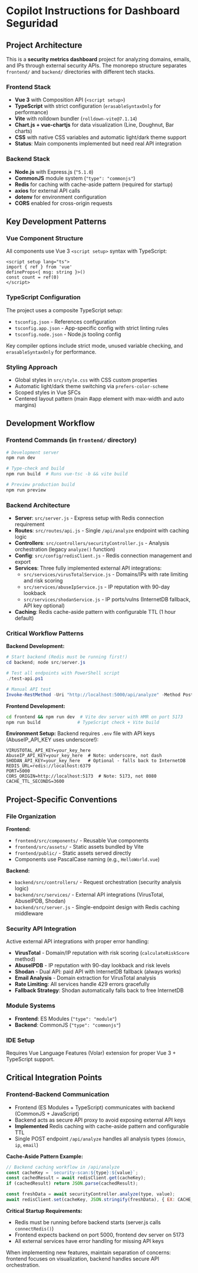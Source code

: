 # Copilot Instructions for Dashboard Seguridad

## Project Architecture

This is a **security metrics dashboard** project for analyzing domains, emails, and IPs through external security APIs. The monorepo structure separates `frontend/` and `backend/` directories with different tech stacks.

### Frontend Stack
- **Vue 3** with Composition API (`<script setup>`)
- **TypeScript** with strict configuration (`erasableSyntaxOnly` for performance)
- **Vite** with rolldown bundler (`rolldown-vite@7.1.14`)
- **Chart.js + vue-chartjs** for data visualization (Line, Doughnut, Bar charts)
- **CSS** with native CSS variables and automatic light/dark theme support
- **Status**: Main components implemented but need real API integration

### Backend Stack
- **Node.js** with Express.js (`^5.1.0`)  
- **CommonJS** module system (`"type": "commonjs"`)
- **Redis** for caching with cache-aside pattern (required for startup)
- **axios** for external API calls
- **dotenv** for environment configuration
- **CORS** enabled for cross-origin requests

## Key Development Patterns

### Vue Component Structure
All components use Vue 3 `<script setup>` syntax with TypeScript:
```vue
<script setup lang="ts">
import { ref } from 'vue'
defineProps<{ msg: string }>()
const count = ref(0)
</script>
```

### TypeScript Configuration
The project uses a composite TypeScript setup:
- `tsconfig.json` - References configuration
- `tsconfig.app.json` - App-specific config with strict linting rules
- `tsconfig.node.json` - Node.js tooling config

Key compiler options include strict mode, unused variable checking, and `erasableSyntaxOnly` for performance.

### Styling Approach
- Global styles in `src/style.css` with CSS custom properties
- Automatic light/dark theme switching via `prefers-color-scheme`
- Scoped styles in Vue SFCs
- Centered layout pattern (main #app element with max-width and auto margins)

## Development Workflow

### Frontend Commands (in `frontend/` directory)
```bash
# Development server
npm run dev

# Type-check and build
npm run build  # Runs vue-tsc -b && vite build

# Preview production build
npm run preview
```

### Backend Architecture
- **Server**: `src/server.js` - Express setup with Redis connection requirement
- **Routes**: `src/routes/api.js` - Single `/api/analyze` endpoint with caching logic
- **Controllers**: `src/controllers/securityController.js` - Analysis orchestration (legacy `analyze()` function)
- **Config**: `src/config/redisClient.js` - Redis connection management and export
- **Services**: Three fully implemented external API integrations:
  - `src/services/virusTotalService.js` - Domains/IPs with rate limiting and risk scoring
  - `src/services/abuseIpService.js` - IP reputation with 90-day lookback
  - `src/services/shodanService.js` - IP ports/vulns (InternetDB fallback, API key optional)
- **Caching**: Redis cache-aside pattern with configurable TTL (1 hour default)

### Critical Workflow Patterns

**Backend Development:**
```powershell
# Start backend (Redis must be running first!)
cd backend; node src/server.js

# Test all endpoints with PowerShell script
./test-api.ps1

# Manual API test
Invoke-RestMethod -Uri "http://localhost:5000/api/analyze" -Method Post -ContentType "application/json" -Body '{"type":"domain","value":"example.com"}'
```

**Frontend Development:**
```bash
cd frontend && npm run dev  # Vite dev server with HMR on port 5173
npm run build              # TypeScript check + Vite build
```

**Environment Setup:**
Backend requires `.env` file with API keys (AbuseIP_API_KEY uses underscore!):
```env
VIRUSTOTAL_API_KEY=your_key_here
AbuseIP_API_KEY=your_key_here  # Note: underscore, not dash
SHODAN_API_KEY=your_key_here   # Optional - falls back to InternetDB
REDIS_URL=redis://localhost:6379
PORT=5000
CORS_ORIGIN=http://localhost:5173  # Note: 5173, not 8080
CACHE_TTL_SECONDS=3600
```

## Project-Specific Conventions

### File Organization
**Frontend:**
- `frontend/src/components/` - Reusable Vue components
- `frontend/src/assets/` - Static assets bundled by Vite
- `frontend/public/` - Static assets served directly
- Components use PascalCase naming (e.g., `HelloWorld.vue`)

**Backend:**
- `backend/src/controllers/` - Request orchestration (security analysis logic)
- `backend/src/services/` - External API integrations (VirusTotal, AbuseIPDB, Shodan)
- `backend/src/server.js` - Single-endpoint design with Redis caching middleware

### Security API Integration
Active external API integrations with proper error handling:
- **VirusTotal** - Domain/IP reputation with risk scoring (`calculateRiskScore` method)
- **AbuseIPDB** - IP reputation with 90-day lookback and risk levels
- **Shodan** - Dual API: paid API with InternetDB fallback (always works)
- **Email Analysis** - Domain extraction for VirusTotal analysis
- **Rate Limiting**: All services handle 429 errors gracefully
- **Fallback Strategy**: Shodan automatically falls back to free InternetDB

### Module Systems
- **Frontend**: ES Modules (`"type": "module"`)
- **Backend**: CommonJS (`"type": "commonjs"`)

### IDE Setup
Requires Vue Language Features (Volar) extension for proper Vue 3 + TypeScript support.

## Critical Integration Points

### Frontend-Backend Communication
- Frontend (ES Modules + TypeScript) communicates with backend (CommonJS + JavaScript)
- Backend acts as secure API proxy to avoid exposing external API keys
- **Implemented** Redis caching with cache-aside pattern and configurable TTL
- Single POST endpoint `/api/analyze` handles all analysis types (`domain`, `ip`, `email`)

**Cache-Aside Pattern Example:**
```javascript
// Backend caching workflow in /api/analyze
const cacheKey = `security-scan:${type}:${value}`;
const cachedResult = await redisClient.get(cacheKey);
if (cachedResult) return JSON.parse(cachedResult);

const freshData = await securityController.analyze(type, value);
await redisClient.set(cacheKey, JSON.stringify(freshData), { EX: CACHE_TTL });
```

**Critical Startup Requirements:**
- Redis must be running before backend starts (server.js calls `connectRedis()`)
- Frontend expects backend on port 5000, frontend dev server on 5173
- All external services have error handling for missing API keys

When implementing new features, maintain separation of concerns: frontend focuses on visualization, backend handles secure API orchestration.
